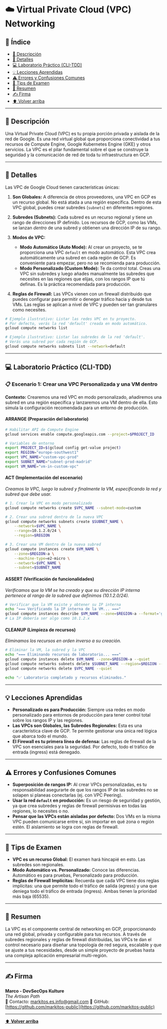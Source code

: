 # ☁️ Virtual Private Cloud (VPC) Networking

## 📑 Índice
* [🧭 Descripción](#-descripción)
* [📘 Detalles](#-detalles)
* [💻 Laboratorio Práctico (CLI-TDD)](#-laboratorio-práctico-cli-tdd)
* [💡 Lecciones Aprendidas](#-lecciones-aprendidas)
* [⚠️ Errores y Confusiones Comunes](#️-errores-y-confusiones-comunes)
* [🎯 Tips de Examen](#-tips-de-examen)
* [🧾 Resumen](#-resumen)
* [✍️ Firma](#-firma)
* [⬆️ Volver arriba](#-virtual-private-cloud-vpc-networking)

---

## 🧭 Descripción

Una Virtual Private Cloud (VPC) es tu propia porción privada y aislada de la red de Google. Es una red virtual global que proporciona conectividad a tus recursos de Compute Engine, Google Kubernetes Engine (GKE) y otros servicios. La VPC es el pilar fundamental sobre el que se construye la seguridad y la comunicación de red de toda tu infraestructura en GCP.

---

## 📘 Detalles

Las VPC de Google Cloud tienen características únicas:

1.  **Son Globales:** A diferencia de otros proveedores, una VPC en GCP es un recurso global. No está atada a una región específica. Dentro de esta VPC global, puedes crear subredes (`subnets`) en diferentes regiones.

2.  **Subredes (Subnets):** Cada subred es un recurso regional y tiene un rango de direcciones IP definido. Los recursos de GCP, como las VMs, se lanzan *dentro* de una subred y obtienen una dirección IP de su rango.

3.  **Modos de VPC:**
    *   **Modo Automático (Auto Mode):** Al crear un proyecto, se te proporciona una VPC `default` en modo automático. Esta VPC crea automáticamente una subred en cada región de GCP. Es conveniente para empezar, pero no se recomienda para producción.
    *   **Modo Personalizado (Custom Mode):** Te da control total. Creas una VPC sin subredes y luego añades manualmente las subredes que necesites en las regiones que elijas, con los rangos IP que tú definas. Es la práctica recomendada para producción.

4.  **Reglas de Firewall:** Las VPCs vienen con un firewall distribuido que puedes configurar para permitir o denegar tráfico hacia y desde tus VMs. Las reglas se aplican a nivel de VPC y pueden ser tan granulares como necesites.

```bash
# Ejemplo ilustrativo: Listar las redes VPC en tu proyecto.
# Por defecto, verás la red 'default' creada en modo automático.
gcloud compute networks list

# Ejemplo ilustrativo: Listar las subredes de la red 'default'.
# Verás una subred por cada región de GCP.
gcloud compute networks subnets list --network=default
```

---

## 💻 Laboratorio Práctico (CLI-TDD)

### 📋 Escenario 1: Crear una VPC Personalizada y una VM dentro
**Contexto:** Crearemos una red VPC en modo personalizado, añadiremos una subred en una región específica y lanzaremos una VM dentro de ella. Esto simula la configuración recomendada para un entorno de producción.

#### ARRANGE (Preparación del laboratorio)
```bash
# Habilitar API de Compute Engine
gcloud services enable compute.googleapis.com --project=$PROJECT_ID

# Variables de entorno
export PROJECT_ID=$(gcloud config get-value project)
export REGION="europe-southwest1"
export VPC_NAME="custom-vpc-prod"
export SUBNET_NAME="subnet-prod-madrid"
export VM_NAME="vm-in-custom-vpc"
```

#### ACT (Implementación del escenario)
*Creamos la VPC, luego la subred y finalmente la VM, especificando la red y subred que debe usar.*
```bash
# 1. Crear la VPC en modo personalizado
gcloud compute networks create $VPC_NAME --subnet-mode=custom

# 2. Crear una subred dentro de la nueva VPC
gcloud compute networks subnets create $SUBNET_NAME \
    --network=$VPC_NAME \
    --range=10.1.2.0/24 \
    --region=$REGION

# 3. Crear una VM dentro de la nueva subred
gcloud compute instances create $VM_NAME \
    --zone=$REGION-a \
    --machine-type=e2-micro \
    --network=$VPC_NAME \
    --subnet=$SUBNET_NAME
```

#### ASSERT (Verificación de funcionalidades)
*Verificamos que la VM se ha creado y que su dirección IP interna pertenece al rango de la subred que definimos (10.1.2.0/24).*
```bash
# Verificar que la VM existe y obtener su IP interna
echo "=== Verificando la IP interna de la VM... ==="
gcloud compute instances describe $VM_NAME --zone=$REGION-a --format='get(networkInterfaces[0].networkIP)'
# La IP debería ser algo como 10.1.2.x
```

#### CLEANUP (Limpieza de recursos)
*Eliminamos los recursos en orden inverso a su creación.*
```bash
# Eliminar la VM, la subred y la VPC
echo "=== Eliminando recursos de laboratorio... ==="
gcloud compute instances delete $VM_NAME --zone=$REGION-a --quiet
gcloud compute networks subnets delete $SUBNET_NAME --region=$REGION --quiet
gcloud compute networks delete $VPC_NAME --quiet

echo "✅ Laboratorio completado y recursos eliminados."
```

---

## 💡 Lecciones Aprendidas

*   **Personalizado es para Producción:** Siempre usa redes en modo personalizado para entornos de producción para tener control total sobre los rangos IP y las regiones.
*   **Las VPCs son Globales, las Subredes Regionales:** Esta es una característica clave de GCP. Te permite gestionar una única red lógica que abarca todo el mundo.
*   **El Firewall es tu primera línea de defensa:** Las reglas de firewall de la VPC son esenciales para la seguridad. Por defecto, todo el tráfico de entrada (ingress) está denegado.

---

## ⚠️ Errores y Confusiones Comunes

*   **Superposición de rangos IP:** Al crear VPCs personalizadas, es tu responsabilidad asegurarte de que los rangos IP de las subredes no se solapen si planeas conectarlas (ej. con VPC Peering).
*   **Usar la red `default` en producción:** Es un riesgo de seguridad y gestión, ya que crea subredes y reglas de firewall permisivas en todas las regiones, lo necesites o no.
*   **Pensar que las VPCs están aisladas por defecto:** Dos VMs en la misma VPC pueden comunicarse entre sí, sin importar en qué zona o región estén. El aislamiento se logra con reglas de firewall.

---

## 🎯 Tips de Examen

*   **VPC es un recurso Global:** El examen hará hincapié en esto. Las subredes son regionales.
*   **Modo Automático vs. Personalizado:** Conoce las diferencias. Automático es para pruebas, Personalizado para producción.
*   **Reglas de Firewall Implícitas:** Recuerda que cada VPC tiene dos reglas implícitas: una que permite todo el tráfico de salida (egress) y una que deniega todo el tráfico de entrada (ingress). Ambas tienen la prioridad más baja (65535).

---

## 🧾 Resumen

La VPC es el componente central de networking en GCP, proporcionando una red global, privada y configurable para tus recursos. A través de subredes regionales y reglas de firewall distribuidas, las VPCs te dan el control necesario para diseñar una topología de red segura, escalable y que se ajuste a tus necesidades, desde un simple proyecto de pruebas hasta una compleja aplicación empresarial multi-región.

---

## ✍️ Firma

**Marco - DevSecOps Kulture**  
*The Artisan Path*  
📧 Contacto: [markitos.es.info@gmail.com](mailto:markitos.es.info@gmail.com)
🐙 GitHub: [https://github.com/markitos-public](https://github.com/markitos-public)

---

[⬆️ **Volver arriba**](#-virtual-private-cloud-vpc-networking)
